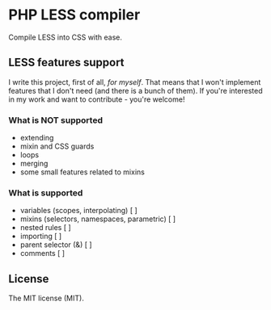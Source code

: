 # PHP LESS compiler

Compile LESS into CSS with ease.

## LESS features support

I write this project, first of all, *for myself*.
That means that I won't implement features that I don't need (and there is a bunch of them).
If you're interested in my work and want to contribute - you're welcome!

### What is NOT supported

- extending
- mixin and CSS guards
- loops
- merging
- some small features related to mixins

### What is supported

- variables (scopes, interpolating) [ ]
- mixins (selectors, namespaces, parametric) [ ]
- nested rules [ ]
- importing [ ]
- parent selector (&) [ ]
- comments [ ]

## License

The MIT license (MIT).
